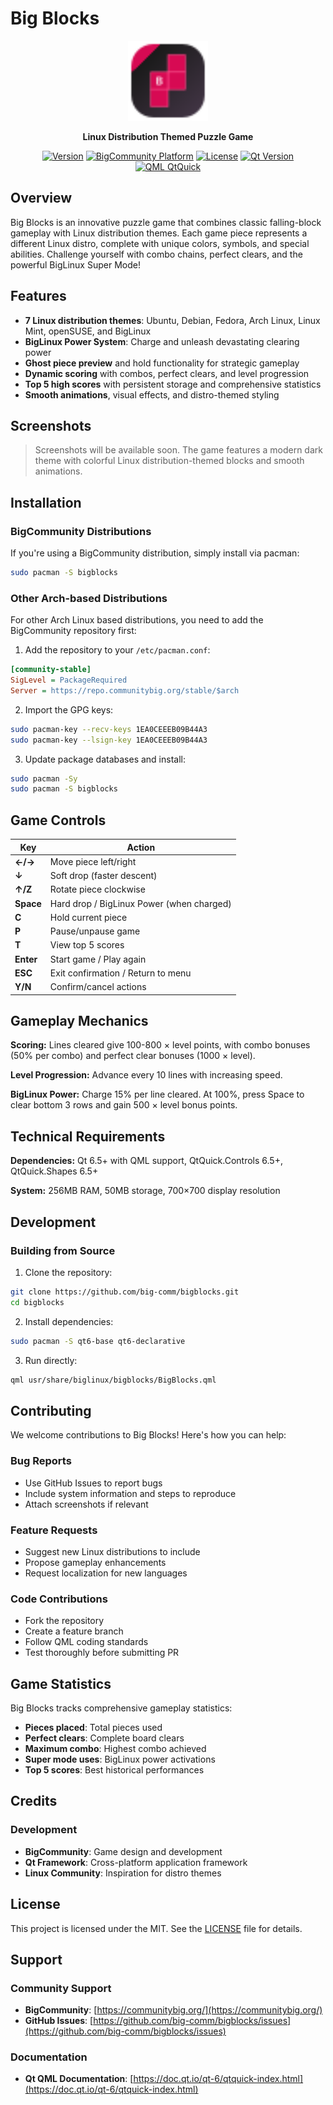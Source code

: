 # Big Blocks

<p align="center">
  <img src="https://github.com/big-comm/bigblocks/blob/main/usr/share/icons/hicolor/scalable/apps/bigblocks.svg" alt="Big Blocks Logo" width="128" height="128">
</p>

<p align="center">
  <strong>Linux Distribution Themed Puzzle Game</strong>
</p>

<p align="center">
  <a href="https://github.com/big-comm/bigblocks/releases"><img src="https://img.shields.io/badge/Version-1.0.0-blue.svg" alt="Version"/></a>
  <a href="https://bigcommunity.com"><img src="https://img.shields.io/badge/BigCommunity-Platform-blue" alt="BigCommunity Platform"/></a>
  <a href="https://github.com/big-comm/bigblocks/blob/main/LICENSE"><img src="https://img.shields.io/badge/License-MIT-green.svg" alt="License"/></a>
  <a href="https://www.qt.io/"><img src="https://img.shields.io/badge/Qt-6.5+-orange.svg" alt="Qt Version"/></a>
  <a href="https://doc.qt.io/qt-6/qtquick-index.html"><img src="https://img.shields.io/badge/QML-QtQuick-purple.svg" alt="QML QtQuick"/></a>
</p>

## Overview

Big Blocks is an innovative puzzle game that combines classic falling-block gameplay with Linux distribution themes. Each game piece represents a different Linux distro, complete with unique colors, symbols, and special abilities. Challenge yourself with combo chains, perfect clears, and the powerful BigLinux Super Mode!

## Features

- **7 Linux distribution themes**: Ubuntu, Debian, Fedora, Arch Linux, Linux Mint, openSUSE, and BigLinux
- **BigLinux Power System**: Charge and unleash devastating clearing power
- **Ghost piece preview** and hold functionality for strategic gameplay
- **Dynamic scoring** with combos, perfect clears, and level progression
- **Top 5 high scores** with persistent storage and comprehensive statistics
- **Smooth animations**, visual effects, and distro-themed styling

## Screenshots

> Screenshots will be available soon. The game features a modern dark theme with colorful Linux distribution-themed blocks and smooth animations.

<!-- 
TODO: Add screenshots showing:
- Main gameplay with different distro pieces
- BigLinux Power meter and super mode
- Game start screen with distro showcase
- High scores display
-->

## Installation

### BigCommunity Distributions

If you're using a BigCommunity distribution, simply install via pacman:

```bash
sudo pacman -S bigblocks
```

### Other Arch-based Distributions

For other Arch Linux based distributions, you need to add the BigCommunity repository first:

1. Add the repository to your `/etc/pacman.conf`:

```ini
[community-stable]
SigLevel = PackageRequired
Server = https://repo.communitybig.org/stable/$arch
```

2. Import the GPG keys:

```bash
sudo pacman-key --recv-keys 1EA0CEEEB09B44A3
sudo pacman-key --lsign-key 1EA0CEEEB09B44A3
```

3. Update package databases and install:

```bash
sudo pacman -Sy
sudo pacman -S bigblocks
```

## Game Controls

| Key | Action |
|-----|--------|
| **←/→** | Move piece left/right |
| **↓** | Soft drop (faster descent) |
| **↑/Z** | Rotate piece clockwise |
| **Space** | Hard drop / BigLinux Power (when charged) |
| **C** | Hold current piece |
| **P** | Pause/unpause game |
| **T** | View top 5 scores |
| **Enter** | Start game / Play again |
| **ESC** | Exit confirmation / Return to menu |
| **Y/N** | Confirm/cancel actions |

## Gameplay Mechanics

**Scoring:** Lines cleared give 100-800 × level points, with combo bonuses (50% per combo) and perfect clear bonuses (1000 × level).

**Level Progression:** Advance every 10 lines with increasing speed.

**BigLinux Power:** Charge 15% per line cleared. At 100%, press Space to clear bottom 3 rows and gain 500 × level bonus points.

## Technical Requirements

**Dependencies:** Qt 6.5+ with QML support, QtQuick.Controls 6.5+, QtQuick.Shapes 6.5+

**System:** 256MB RAM, 50MB storage, 700×700 display resolution

## Development

### Building from Source

1. Clone the repository:
```bash
git clone https://github.com/big-comm/bigblocks.git
cd bigblocks
```

2. Install dependencies:
```bash
sudo pacman -S qt6-base qt6-declarative
```

3. Run directly:
```bash
qml usr/share/biglinux/bigblocks/BigBlocks.qml
```

## Contributing

We welcome contributions to Big Blocks! Here's how you can help:

### Bug Reports
- Use GitHub Issues to report bugs
- Include system information and steps to reproduce
- Attach screenshots if relevant

### Feature Requests
- Suggest new Linux distributions to include
- Propose gameplay enhancements
- Request localization for new languages

### Code Contributions
- Fork the repository
- Create a feature branch
- Follow QML coding standards
- Test thoroughly before submitting PR

## Game Statistics

Big Blocks tracks comprehensive gameplay statistics:

- **Pieces placed**: Total pieces used
- **Perfect clears**: Complete board clears
- **Maximum combo**: Highest combo achieved
- **Super mode uses**: BigLinux power activations
- **Top 5 scores**: Best historical performances

## Credits

### Development
- **BigCommunity**: Game design and development
- **Qt Framework**: Cross-platform application framework
- **Linux Community**: Inspiration for distro themes

## License

This project is licensed under the MIT. See the [LICENSE](LICENSE) file for details.

## Support

### Community Support
- **BigCommunity**: [https://communitybig.org/](https://communitybig.org/)
- **GitHub Issues**: [https://github.com/big-comm/bigblocks/issues](https://github.com/big-comm/bigblocks/issues)

### Documentation
- **Qt QML Documentation**: [https://doc.qt.io/qt-6/qtquick-index.html](https://doc.qt.io/qt-6/qtquick-index.html)
